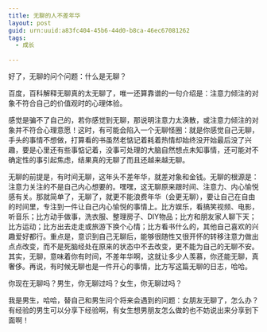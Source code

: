 ```yaml
---
title: 无聊的人不差年华
layout: post
guid: urn:uuid:a83fc404-45b6-44d0-b8ca-46ec67081262
tags:
  - 成长
  
---
```


好了，无聊的问个问题：什么是无聊？

百度，百科解释无聊真的太无聊了，唯一还算靠谱的一句介绍是：注意力倾注的对象不符合自己的价值观时的心理体验。

感觉是骗不了自己的，若你感觉到无聊，那说明注意力太涣散，或注意力倾注的对象并不符合心理意愿！这时，有可能会陷入一个无聊怪圈：就是你感觉自己无聊，手头的事情不想做，打算看的书虽然老惦记着耗着热情却始终没开始最后没了兴趣，要是心里还有些事惦记着，没事可处理的大脑自然想点未知事情，还可能对不确定性的事引起焦虑，结果真的无聊了而且还越来越无聊。

无聊的前提是，有时间无聊，这年头不差年华，就差对象和金钱。无聊的根源是：注意力关注的不是自己内心想要的。嘿嘿，这无聊原来跟时间、注意力、内心愉悦感有关。那就简单了，无聊了，就更不能浪费年华（会更无聊），要让自己在自由的时间里，专注到一件让自己内心愉悦的事情上。比方娱乐，看搞笑视频、电影，听音乐；比方动手做事，洗衣服、整理房子、DIY物品；比方和朋友家人聊下天；比方运动；比方出去走走或旅游下换个心情；比方看书什么的，其他自己喜欢的兴趣爱好都行。重点是，意识到自己无聊后，能够很随性又很开怀的转移注意力做出点点改变，而不是死脑经处在原来的状态中不去改变，更不能为自己的无聊不安。其实，无聊，意味着你有时间，不差年华啊，这就让多少人羡慕，你还能无聊，真奢侈。再说，有时候无聊也是一件开心的事情，比方写这篇无聊的日志，哈哈。

你现在无聊吗？男生，你无聊过吗？女生，你无聊过吗？

我是男生，哈哈，替自己和男生问个将来会遇到的问题：女朋友无聊了，怎么办？有经验的男生可以分享下经验啊，有女生想男朋友怎么做的也不妨说出来分享到下面啊！